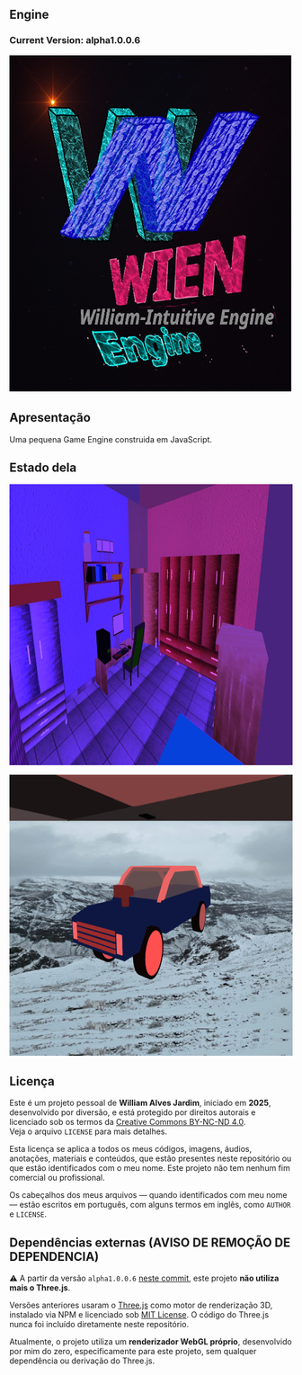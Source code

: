 ## Engine 
### Current Version: alpha1.0.0.6
<p align="center">
    <img src="./images/logo1024x1024.png" width="600px" height="600px" alt="Meu logo" />
</p>

## Apresentação
Uma pequena Game Engine construida em JavaScript.

## Estado dela
<p align="center">
    <img src="./images/demo.png" width="800px" height="500px" alt="Estado atual da Engine" />
</p>
<p align="center">
    <img src="./images/demo2.png" width="800px" height="500px" alt="Estado atual da Engine" />
</p>

## Licença
Este é um projeto pessoal de **William Alves Jardim**, iniciado em **2025**, desenvolvido por diversão, e está protegido por direitos autorais e licenciado sob os termos da [Creative Commons BY-NC-ND 4.0](https://creativecommons.org/licenses/by-nc-nd/4.0/).  
Veja o arquivo `LICENSE` para mais detalhes.

Esta licença se aplica a todos os meus códigos, imagens, áudios, anotações, materiais e conteúdos, que estão presentes neste repositório ou que estão identificados com o meu nome.
Este projeto não tem nenhum fim comercial ou profissional.

Os cabeçalhos dos meus arquivos — quando identificados com meu nome — estão escritos em português, com alguns termos em inglês, como `AUTHOR` e `LICENSE`.

## Dependências externas (AVISO DE REMOÇÃO DE DEPENDENCIA)

⚠️ A partir da versão `alpha1.0.0.6` [neste commit](https://github.com/WilliamJardim/Engine/commit/e95c59de65fc42a4585bd96d1516029723dce285), este projeto **não utiliza mais o Three.js**.

Versões anteriores usaram o [Three.js](https://threejs.org/) como motor de renderização 3D, instalado via NPM e licenciado sob [MIT License](https://github.com/mrdoob/three.js/blob/dev/LICENSE). O código do Three.js nunca foi incluído diretamente neste repositório.

Atualmente, o projeto utiliza um **renderizador WebGL próprio**, desenvolvido por mim do zero, especificamente para este projeto, sem qualquer dependência ou derivação do Three.js.



